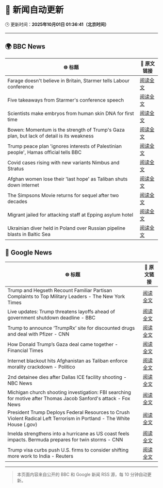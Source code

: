 # 🧠 新闻自动更新

🕒 更新时间：**2025年10月01日 01:36:41（北京时间）**

---

## 🌍 BBC News

| 🌐 标题 | 🔗 原文链接 |
|--------|-------------|
| Farage doesn't believe in Britain, Starmer tells Labour conference | [阅读全文](https://www.bbc.com/news/articles/c749vy43l74o?at_medium=RSS&at_campaign=rss) |
| Five takeaways from Starmer's conference speech | [阅读全文](https://www.bbc.com/news/articles/c36krle3894o?at_medium=RSS&at_campaign=rss) |
| Scientists make embryos from human skin DNA for first time | [阅读全文](https://www.bbc.com/news/articles/c4g2vyee0zlo?at_medium=RSS&at_campaign=rss) |
| Bowen: Momentum is the strength of Trump's Gaza plan, but lack of detail is its weakness | [阅读全文](https://www.bbc.com/news/articles/cn829deeje3o?at_medium=RSS&at_campaign=rss) |
| Trump peace plan 'ignores interests of Palestinian people', Hamas official tells BBC | [阅读全文](https://www.bbc.com/news/articles/cx2j97jldkmo?at_medium=RSS&at_campaign=rss) |
| Covid cases rising with new variants Nimbus and Stratus | [阅读全文](https://www.bbc.com/news/articles/c3rv3y9jnryo?at_medium=RSS&at_campaign=rss) |
| Afghan women lose their 'last hope' as Taliban shuts down internet | [阅读全文](https://www.bbc.com/news/articles/c98dmq03n92o?at_medium=RSS&at_campaign=rss) |
| The Simpsons Movie returns for sequel after two decades | [阅读全文](https://www.bbc.com/news/articles/cx2x4dp5xxvo?at_medium=RSS&at_campaign=rss) |
| Migrant jailed for attacking staff at Epping asylum hotel | [阅读全文](https://www.bbc.com/news/articles/c4gzxv7lxw8o?at_medium=RSS&at_campaign=rss) |
| Ukrainian diver held in Poland over Russian pipeline blasts in Baltic Sea | [阅读全文](https://www.bbc.com/news/articles/cwywdmz7xpgo?at_medium=RSS&at_campaign=rss) |

## 📰 Google News

| 🌐 标题 | 🔗 原文链接 |
|--------|-------------|
| Trump and Hegseth Recount Familiar Partisan Complaints to Top Military Leaders - The New York Times | [阅读全文](https://news.google.com/rss/articles/CBMiiwFBVV95cUxPZHZHVFluUEwtUDNXU0p4eHdRb3RRYWc0TW9MOW9xU0I0QlVqUC1rX3U5UEp6OGEzUDFVYkMxZkdGTlZfeDhhLUJENzA5YnFYcGhydjBXT1RoNWQtQWlkNFVHZWl2QUtGYjhva0pFS0NqaFFHc3MtYlBSX25HUzZVNnpwalZEQWh4NG9J?oc=5) |
| Live updates: Trump threatens layoffs ahead of government shutdown deadline - BBC | [阅读全文](https://news.google.com/rss/articles/CBMiVEFVX3lxTE05MXdoLW9LVlRjQjdDQU1JZ1NXYi1LSU1Ya0hYOW9fMGk1aVhqeEpXcjExd3FHam5hek5jTVJ4S045aTM4V0pZRVM4SmtKTjZUZldoaQ?oc=5) |
| Trump to announce ‘TrumpRx’ site for discounted drugs and deal with Pfizer - CNN | [阅读全文](https://news.google.com/rss/articles/CBMickFVX3lxTFBHdmZZN25DQkptdXpzNE92Q0s4dzlOTVAzNmlkUEZ5d2JGWWdsTDhmcktsUVVMcTRrQklEV015Szg5eDEzZndTbFJRRDMyUzNNVFZnenEzUC1LUEVxRWx5UnFpMWItSWhtUnkyX3dyOGNUUQ?oc=5) |
| How Donald Trump’s Gaza deal came together - Financial Times | [阅读全文](https://news.google.com/rss/articles/CBMicEFVX3lxTE16ZTF3YmVHaUwtZ25YcDRpalgyTUdQenVHa2dUaWhzRzB5d29pN1hRV1gzc3ZPMU9adm5XS19LYkRjVlZUdUpjWHNOSVJtRjN2Z1RLMVQxUEF0bjRueVJXdi1tOFpFM3VmWmlLYUI3cDQ?oc=5) |
| Internet blackout hits Afghanistan as Taliban enforce morality crackdown - Politico | [阅读全文](https://news.google.com/rss/articles/CBMivwFBVV95cUxPaktzRDVTYThwZF9vTXJxNlV1eWxhNlROS3ZPZkJjV1ZfTGlTd1RGTERVeUdwcU1hRUVkUzdET1dyQ2huMGNWbk9fdGREUTR0cnM0NXJTQ29ySFZKaUFHN3c2UE83TWMzNEJ4UGFhekc0aVJtZXJiaEVYNDVYbmxLU1lKbTAzazEyWFZoQjNfOE9oVzFpYWFwdUJ4ckN3UlUzSDRsTTFCUDBBRE9tVVZfdmVvanJZX2h6blBNeXJfZw?oc=5) |
| 2nd detainee dies after Dallas ICE facility shooting - NBC News | [阅读全文](https://news.google.com/rss/articles/CBMimgFBVV95cUxOWHgybVE3WkpXTUEyRWFkVkdOYmFfMEJsWHZnTnhiT2pteFhxenNWQ3F1VC1zLWdKNUoyN3p3Qm1sX3B6Q19kMW9Sa0lvalY4N0NjTkVJZjRBT05HaTloNllzZUpNcUxBWVJiSjNZblVHX05PZkRFRWFFZDRnNE1mSlJVZmZDazl4d0lPVDFVMHRXZnE0Nld6Tnh30gFWQVVfeXFMTmx0TzNnUTA0Mmc1NDFxdlJvUVNlMzRDTFN0YmNwaElLZnZMdUZ5ZEdTRnlBMUNyQWEzOVhWaXp5UndwaExCb3gxYXZkQnM3N1ROUDNGV1E?oc=5) |
| Michigan church shooting investigation: FBI searching for motive after Thomas Jacob Sanford's attack - Fox News | [阅读全文](https://news.google.com/rss/articles/CBMihwFBVV95cUxPbjhaUWdVcWF3dk5FQ19nYzFkclQxam9XUklGbFJEanpDOEpqQjdFRkZZZk9XZTRuWEFxRXRrU2NqQV9rN0VibGZ2WW5HUktNQ2NUY1gxM1BiRnBlQlRXcURoTFhjMHZnTzBST0loOTNmcTM2VzhOQi1NeE9ETXhxMGhQeEY5R2vSAYwBQVVfeXFMTUNUaWlYYm51MlRzUEk0OUJCWU52LTR3QVdCTjhXbXBmbUhzaTJiQ0Nyc0ZtUXpBd1VRMVB0emFUMS1KSnpTYU9Ib0FmTmtzU2NnVy1lYWF1VWFxYVBkajR3WXQ5Q1lUR1RHZWl3a0FBSEU1NWZmbVlBWERsVW0tMmtjR2V3bHA5WWg5N1Y?oc=5) |
| President Trump Deploys Federal Resources to Crush Violent Radical Left Terrorism in Portland - The White House (.gov) | [阅读全文](https://news.google.com/rss/articles/CBMi1AFBVV95cUxPOHZadENPUjVKblpEcWtoYnljUWhDUmxVMnYzRFBtWTlJMFBzSFNVV2xOOGJObUJHazF3RTJRZUFPZ2dMQkxqV0JCTk5XZlc3QWZtSEZ1cTdxV1haN2JpZ29jUkFTaTN5NWdneEkyQUhLSFUxaUZ1R3pieTlvYUJKaEdFbjQzX1laS2hpYTBjTnR0cVdBbjI4MDVUWktyaFhoaUVydkdOMnBDY3p0TnNER2tvQkZyZEJ4VnBXTVFxTDgyeFBmbFFGOGxsTllCT0VWNUNzWg?oc=5) |
| Imelda strengthens into a hurricane as US coast feels impacts. Bermuda prepares for twin storms - CNN | [阅读全文](https://news.google.com/rss/articles/CBMingFBVV95cUxQYWV0RGJXNkpoOGNsQ0pyVHg5WVBsVzdBbnpkRFhCdGZJenh1M1E2LTlmRnFseENmTHRBUkpYZjh5Sm1FV044LU9Za19sYjE4TWpOOVRtaFZYY0J1ckFVdl9DaHptald6Z1J6YXR2bzRqbThvSDJuOVRKbkFJdkRySEVTS2w4UHpScThXSE9aMURlVzA0a3ptMTRhbndmQQ?oc=5) |
| Trump visa curbs push U.S. firms to consider shifting more work to India - Reuters | [阅读全文](https://news.google.com/rss/articles/CBMisgFBVV95cUxQbVFNMzV4MDRVREFVbENfNHc2cVR4d0lra2NONmNCTWtBcTFMUURHbm1NYkp0VGM2bHI3czdjOWZLQVNCRENwMUZJcklFbnBIRGJpOWVfZFZoMTFRdXhXMVhWRFlqREVodWQ3dzhTVFFvM1p3YWtQYVVRV0hrNFhIX0VPQVN2QjB1ZkNTWGVkTEtWNW5XWThvNUlRdFlKR1FScWpvbVhoT2JYU1MyRkwwLU1R?oc=5) |

---
> 本页面内容来自公开的 BBC 和 Google 新闻 RSS 源，每 10 分钟自动更新。